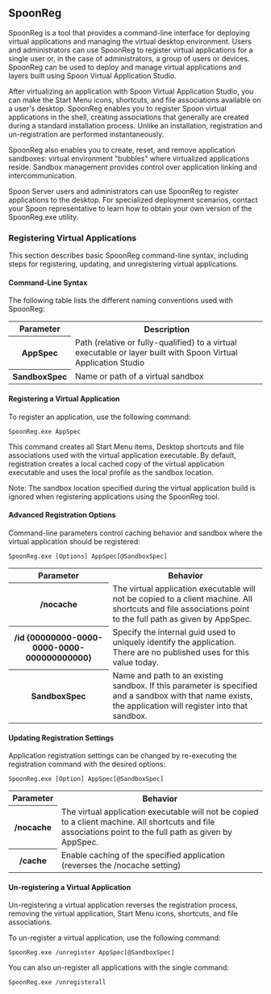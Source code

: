 ## SpoonReg

SpoonReg is a tool that provides a command-line interface for deploying virtual applications and managing the virtual desktop environment. Users and administrators can use SpoonReg to register virtual applications for a single user or, in the case of administrators, a group of users or devices. SpoonReg can be used to deploy and manage virtual applications and layers built using Spoon Virtual Application Studio. 

After virtualizing an application with Spoon Virtual Application Studio, you can make the Start Menu icons, shortcuts, and file associations available on a user's desktop. SpoonReg enables you to register Spoon virtual applications in the shell, creating associations that generally are created during a standard installation process. Unlike an installation, registration and un-registration are performed instantaneously.

SpoonReg also enables you to create, reset, and remove application sandboxes: virtual environment "bubbles" where virtualized applications reside. Sandbox management provides control over application linking and intercommunication.

Spoon Server users and administrators can use SpoonReg to register applications to the desktop. For specialized deployment scenarios, contact your Spoon representative to learn how to obtain your own version of the SpoonReg.exe utility.

### Registering Virtual Applications
This section describes basic SpoonReg command-line syntax, including steps for registering, updating, and unregistering virtual applications.

#### Command-Line Syntax
The following table lists the different naming conventions used with SpoonReg:
<table>
	<tr>
		<th>Parameter</th>
		<th>Description</th>
	</tr>
	<tr>
		<th>AppSpec</th>
		<td>Path (relative or fully-qualified) to a virtual executable or layer built with Spoon Virtual Application Studio</td>
	</tr>
	<tr>
		<th>SandboxSpec</th>
		<td>Name or path of a virtual sandbox</td>
	</tr>
</table>


#### Registering a Virtual Application

To register an application, use the following command:

```
SpoonReg.exe AppSpec
```

This command creates all Start Menu items, Desktop shortcuts and file associations used with the virtual application executable. By default, registration creates a local cached copy of the virtual application executable and uses the local profile as the sandbox location.

Note: The sandbox location specified during the virtual application build is ignored when registering applications using the SpoonReg tool.

#### Advanced Registration Options
Command-line parameters control caching behavior and sandbox where the virtual application should be registered:

```
SpoonReg.exe [Options] AppSpec[@SandboxSpec]
```

<table>
	<tr>
		<th>Parameter</th>
		<th>Behavior</th>
	</tr>
	<tr>
		<th>/nocache</th>
		<td>The virtual application executable will not be copied to a client machine. All shortcuts and file associations point to the full path as given by AppSpec.</td>
	</tr>
	<tr>
		<th>/id {00000000-0000-0000-0000-000000000000}</th>
		<td>Specify the internal guid used to uniquely identify the application.  There are no published uses for this value today.</td>
	</tr>
	<tr>
		<th>SandboxSpec</th>
		<td>Name and path to an existing sandbox. If this parameter is specified and a sandbox with that name exists, the application will register into that sandbox.</td>
	</tr>
</table>

#### Updating Registration Settings

Application registration settings can be changed by re-executing the registration command with the desired options:

```
SpoonReg.exe [Option] AppSpec[@SandboxSpec]
```

<table>
	<tr>
		<th>Parameter</th>
		<th>Behavior</th>
	</tr>
	<tr>
		<th>/nocache</th>
		<td>The virtual application executable will not be copied to a client machine. All shortcuts and file associations point to the full path as given by AppSpec.</td>
	</tr>
	<tr>
		<th>/cache</th>
		<td>Enable caching of the specified application (reverses the /nocache setting)</td>
	</tr>
</table>

#### Un-registering a Virtual Application
Un-registering a virtual application reverses the registration process, removing the virtual application, Start Menu icons, shortcuts, and file associations.

To un-register a virtual application, use the following command:

```
SpoonReg.exe /unregister AppSpec[@SandboxSpec]
```

You can also un-register all applications with the single command:

```
SpoonReg.exe /unregisterall
```